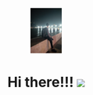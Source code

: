 <div id="Header" align="center">
  <img src="z3320863686524_20c35e462f4d1c54fe2ca59abf949cbd.jpg"/
       width="64"
       height="92">
  <h1>
    Hi there!!!
    <img src="https://media.giphy.com/media/hvRJCLFzcasrR4ia7z/giphy.gif" width="30px"/>
  </h1>
</div>


